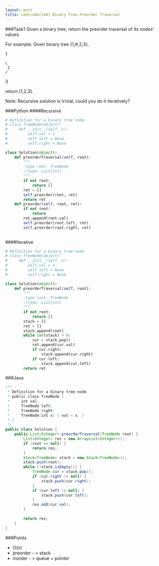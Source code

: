 ```yaml
---
layout: post
title: Leetcode[144] Binary Tree Preorder Traversal
---
```

###Task1
Given a binary tree, return the preorder traversal of its nodes' values.

For example:
Given binary tree {1,#,2,3},

   1 
   
    \ 
     2 
    / 
    
   3 
   
return [1,2,3].

Note: Recursive solution is trivial, could you do it iteratively?

###Python
####Recursive
```python
# Definition for a binary tree node.
# class TreeNode(object):
#     def __init__(self, x):
#         self.val = x
#         self.left = None
#         self.right = None

class Solution(object):
    def preorderTraversal(self, root):
        """
        :type root: TreeNode
        :rtype: List[int]
        """
        if not root:
            return []
        ret = []
        self.preorder(root, ret)
        return ret
    def preorder(self, root, ret):
        if not root:
            return
        ret.append(root.val)
        self.preorder(root.left, ret)
        self.preorder(root.right, ret)
    
```

####Iterative
```python
# Definition for a binary tree node.
# class TreeNode(object):
#     def __init__(self, x):
#         self.val = x
#         self.left = None
#         self.right = None

class Solution(object):
    def preorderTraversal(self, root):
        """
        :type root: TreeNode
        :rtype: List[int]
        """
        if not root:
            return []
        stack = []
        ret = []
        stack.append(root)
        while len(stack) > 0:
            cur = stack.pop()
            ret.append(cur.val)
            if cur.right:
                stack.append(cur.right)
            if cur.left:
                stack.append(cur.left)
        return ret
```
###Java

```java
/**
 * Definition for a binary tree node.
 * public class TreeNode {
 *     int val;
 *     TreeNode left;
 *     TreeNode right;
 *     TreeNode(int x) { val = x; }
 * }
 */
public class Solution {
    public List<Integer> preorderTraversal(TreeNode root) {
        List<Integer> res = new ArrayList<Integer>();
        if (root == null) {
            return res;
        }
        Stack<TreeNode> stack = new Stack<TreeNode>();
        stack.push(root);
        while (!stack.isEmpty()) {
            TreeNode cur = stack.pop();
            if (cur.right != null) {
                stack.push(cur.right);
            }
            if (cur.left != null) {
                stack.push(cur.left);
            }
            res.add(cur.val);
        }
        
        return res;
    }
}

```
###Points

* O(n)
* preorder - > stack
* inorder - > queue + pointer